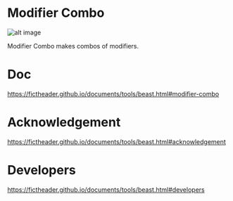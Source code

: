 # Modifier Combo
![alt image](https://img.shields.io/badge/Blender-2.79b-blue.svg)

Modifier Combo makes combos of modifiers.
# Doc
https://fictheader.github.io/documents/tools/beast.html#modifier-combo
# Acknowledgement
https://fictheader.github.io/documents/tools/beast.html#acknowledgement
# Developers
https://fictheader.github.io/documents/tools/beast.html#developers
